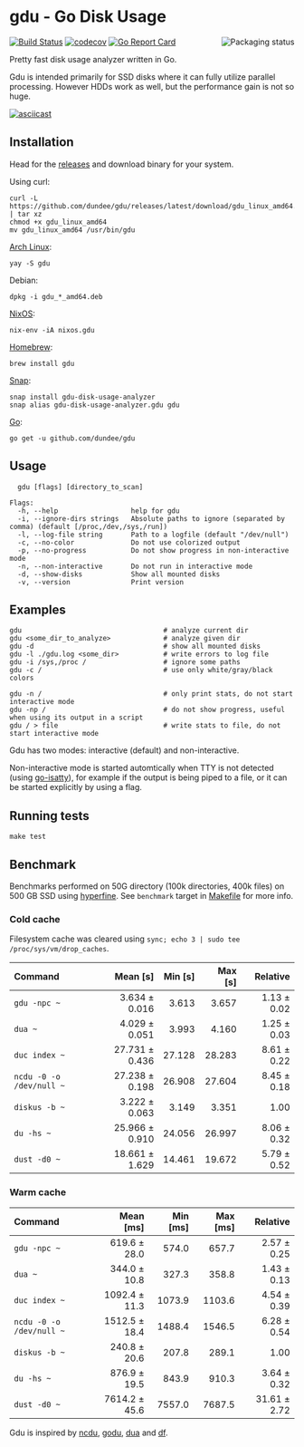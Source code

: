 # gdu - Go Disk Usage

<a href="https://repology.org/project/gdu/versions">
    <img src="https://repology.org/badge/vertical-allrepos/gdu.svg" alt="Packaging status" align="right">
</a>

[![Build Status](https://travis-ci.com/dundee/gdu.svg?branch=master)](https://travis-ci.com/dundee/gdu)
[![codecov](https://codecov.io/gh/dundee/gdu/branch/master/graph/badge.svg)](https://codecov.io/gh/dundee/gdu)
[![Go Report Card](https://goreportcard.com/badge/github.com/dundee/gdu)](https://goreportcard.com/report/github.com/dundee/gdu)

Pretty fast disk usage analyzer written in Go.

Gdu is intended primarily for SSD disks where it can fully utilize parallel processing.
However HDDs work as well, but the performance gain is not so huge.

[![asciicast](https://asciinema.org/a/382738.svg)](https://asciinema.org/a/382738)

## Installation

Head for the [releases](https://github.com/dundee/gdu/releases) and download binary for your system.

Using curl:

    curl -L https://github.com/dundee/gdu/releases/latest/download/gdu_linux_amd64.tgz | tar xz
    chmod +x gdu_linux_amd64
    mv gdu_linux_amd64 /usr/bin/gdu

[Arch Linux](https://aur.archlinux.org/packages/gdu/):

    yay -S gdu

Debian:

    dpkg -i gdu_*_amd64.deb

[NixOS](https://search.nixos.org/packages?channel=unstable&show=gdu&query=gdu):

    nix-env -iA nixos.gdu

[Homebrew](https://formulae.brew.sh/formula/gdu):

    brew install gdu

[Snap](https://snapcraft.io/gdu-disk-usage-analyzer):

    snap install gdu-disk-usage-analyzer
    snap alias gdu-disk-usage-analyzer.gdu gdu

[Go](https://pkg.go.dev/github.com/dundee/gdu):

    go get -u github.com/dundee/gdu


## Usage

```
  gdu [flags] [directory_to_scan]

Flags:
  -h, --help                  help for gdu
  -i, --ignore-dirs strings   Absolute paths to ignore (separated by comma) (default [/proc,/dev,/sys,/run])
  -l, --log-file string       Path to a logfile (default "/dev/null")
  -c, --no-color              Do not use colorized output
  -p, --no-progress           Do not show progress in non-interactive mode
  -n, --non-interactive       Do not run in interactive mode
  -d, --show-disks            Show all mounted disks
  -v, --version               Print version
```

## Examples

    gdu                                   # analyze current dir
    gdu <some_dir_to_analyze>             # analyze given dir
    gdu -d                                # show all mounted disks
    gdu -l ./gdu.log <some_dir>           # write errors to log file
    gdu -i /sys,/proc /                   # ignore some paths
    gdu -c /                              # use only white/gray/black colors

    gdu -n /                              # only print stats, do not start interactive mode
    gdu -np /                             # do not show progress, useful when using its output in a script
    gdu / > file                          # write stats to file, do not start interactive mode

Gdu has two modes: interactive (default) and non-interactive.

Non-interactive mode is started automtically when TTY is not detected (using [go-isatty](https://github.com/mattn/go-isatty)), for example if the output is being piped to a file, or it can be started explicitly by using a flag.

## Running tests

    make test


## Benchmark

Benchmarks performed on 50G directory (100k directories, 400k files) on 500 GB SSD using [hyperfine](https://github.com/sharkdp/hyperfine).
See `benchmark` target in [Makefile](Makefile) for more info.

### Cold cache

Filesystem cache was cleared using `sync; echo 3 | sudo tee /proc/sys/vm/drop_caches`.

| Command | Mean [s] | Min [s] | Max [s] | Relative |
|:---|---:|---:|---:|---:|
| `gdu -npc ~` | 3.634 ± 0.016 | 3.613 | 3.657 | 1.13 ± 0.02 |
| `dua ~` | 4.029 ± 0.051 | 3.993 | 4.160 | 1.25 ± 0.03 |
| `duc index ~` | 27.731 ± 0.436 | 27.128 | 28.283 | 8.61 ± 0.22 |
| `ncdu -0 -o /dev/null ~` | 27.238 ± 0.198 | 26.908 | 27.604 | 8.45 ± 0.18 |
| `diskus -b ~` | 3.222 ± 0.063 | 3.149 | 3.351 | 1.00 |
| `du -hs ~` | 25.966 ± 0.910 | 24.056 | 26.997 | 8.06 ± 0.32 |
| `dust -d0 ~` | 18.661 ± 1.629 | 14.461 | 19.672 | 5.79 ± 0.52 |

### Warm cache

| Command | Mean [ms] | Min [ms] | Max [ms] | Relative |
|:---|---:|---:|---:|---:|
| `gdu -npc ~` | 619.6 ± 28.0 | 574.0 | 657.7 | 2.57 ± 0.25 |
| `dua ~` | 344.0 ± 10.8 | 327.3 | 358.8 | 1.43 ± 0.13 |
| `duc index ~` | 1092.4 ± 11.3 | 1073.9 | 1103.6 | 4.54 ± 0.39 |
| `ncdu -0 -o /dev/null ~` | 1512.5 ± 18.4 | 1488.4 | 1546.5 | 6.28 ± 0.54 |
| `diskus -b ~` | 240.8 ± 20.6 | 207.8 | 289.1 | 1.00 |
| `du -hs ~` | 876.9 ± 19.5 | 843.9 | 910.3 | 3.64 ± 0.32 |
| `dust -d0 ~` | 7614.2 ± 45.6 | 7557.0 | 7687.5 | 31.61 ± 2.72 |



Gdu is inspired by [ncdu](https://dev.yorhel.nl/ncdu), [godu](https://github.com/viktomas/godu), [dua](https://github.com/Byron/dua-cli) and [df](https://www.gnu.org/software/coreutils/manual/html_node/df-invocation.html).